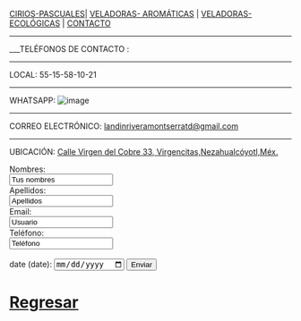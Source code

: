 [CIRIOS-PASCUALES](./CIRIOS-PASCUALES.md)| [VELADORAS- AROMÁTICAS](./VELADORAS-AROMÁTICAS.md) | [VELADORAS-ECOLÓGICAS](./VELADORAS-ECOLÓGICAS.md)  | [CONTACTO](./CONTACTO.md) 
*  *  *
___TELÉFONOS DE CONTACTO : 
- - -
LOCAL: 55-15-58-10-21
- - - 
WHATSAPP: ![image](https://user-images.githubusercontent.com/99773679/160256184-ef6813f7-9588-4790-a852-f71d36f2260a.png)
*  * *
CORREO ELECTRÓNICO: landinriveramontserratd@gmail.com
- - -
UBICACIÓN: [Calle Virgen del Cobre 33, Virgencitas,Nezahualcóyotl,Méx.](https://www.google.com/maps/place/C.+Virgen+de+la+Caridad+del+Cobre+33,+Virgencitas,+57300+Nezahualc%C3%B3yotl,+M%C3%A9x./@19.4230969,-99.0333219,17z/data=!3m1!4b1!4m5!3m4!1s0x85d1fcbc5ca4d3a3:0xdeea15ee6c12e162!8m2!3d19.4230919!4d-99.0311332)

<form action="https://formspree.io/f/xpzbjqlv" method="POST"">
 <label for="name">Nombres:</label><br>
 <input type ="text" id="name" name="name" value="Tus nombres"><br>
 <label for="lname">Apellidos:</label><br>
 <input type="text" id="lname" name="lname" value=Apellidos><br>
 <label for="Email">Email:</label><br>
 <input type="Email" id="Email" Email="Email" value="Usuario"><br>
 <label for="Teléfono">Teléfono:</label><br>
 <input type="Teléfono" id="Teléfono" Teléfono="Teléfono" value="Teléfono"><br><br>
 <label for="date">date (date):</label>
 <input type="date" id="date" date="date">
 <input type="submit" value="Enviar">
</form>

















# [Regresar](/index.md)   
